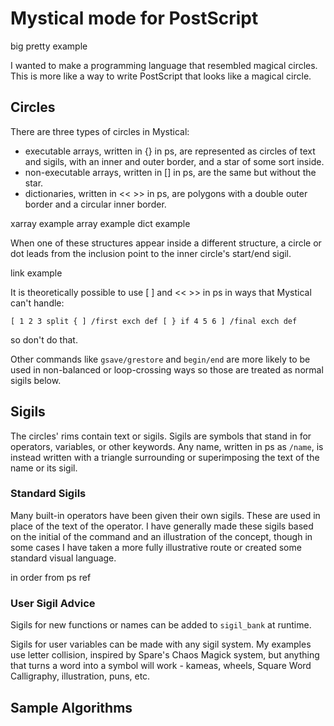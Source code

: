 # Mystical mode for PostScript
big pretty example

I wanted to make a programming language that resembled magical circles. This is more like a way to write PostScript that looks like a magical circle. 

## Circles
There are three types of circles in Mystical:
* executable arrays, written in {} in ps, are represented as circles of text and sigils, with an inner and outer border, and a star of some sort inside.
* non-executable arrays, written in [] in ps, are the same but without the star.
* dictionaries, written in << >> in ps, are polygons with a double outer border and a circular inner border.

xarray example array example dict example

When one of these structures appear inside a different structure, a circle or dot leads from the inclusion point to the inner circle's start/end sigil.

link example

It is theoretically possible to use [ ] and << >> in ps in ways that Mystical can't handle:
```
[ 1 2 3 split { ] /first exch def [ } if 4 5 6 ] /final exch def
```
so don't do that.

Other commands like `gsave/grestore` and `begin/end` are more likely to be used in non-balanced or loop-crossing ways so those are treated as normal sigils below.

## Sigils
The circles' rims contain text or sigils.  Sigils are symbols that stand in for operators, variables, or other keywords. Any name, written in ps as `/name`, is instead written with a triangle surrounding or superimposing the text of the name or its sigil.

### Standard Sigils
Many built-in operators have been given their own sigils.  These are used in place of the text of the operator.  I have generally made these sigils based on the initial of the command and an illustration of the concept, though in some cases I have taken a more fully illustrative route or created some standard visual language.

in order from ps ref

### User Sigil Advice
Sigils for new functions or names can be added to `sigil_bank` at runtime.

Sigils for user variables can be made with any sigil system.  My examples use letter collision, inspired by Spare's Chaos Magick system, but anything that turns a word into a symbol will work - kameas, wheels, Square Word Calligraphy, illustration, puns, etc.

## Sample Algorithms
